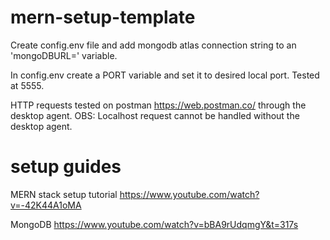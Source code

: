 # mern-setup-template

Create config.env file and add mongodb atlas connection string to an 'mongoDBURL=' variable.

In config.env create a PORT variable and set it to desired local port. Tested at 5555.

HTTP requests tested on postman https://web.postman.co/ through the desktop agent. OBS: Localhost request cannot be handled without the desktop agent.

# setup guides

MERN stack setup tutorial
https://www.youtube.com/watch?v=-42K44A1oMA

MongoDB
https://www.youtube.com/watch?v=bBA9rUdqmgY&t=317s
